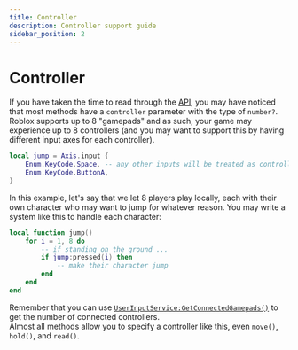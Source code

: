```yaml
---
title: Controller
description: Controller support guide
sidebar_position: 2
---
```


# Controller

If you have taken the time to read through the [API](../../api/Axis), you may have noticed that most methods have a `controller` parameter with the type of `number?`. Roblox supports up to 8 "gamepads" and as such, your game may experience up to 8 controllers (and you may want to support this by having different input axes for each controller).
```lua
local jump = Axis.input {
    Enum.KeyCode.Space, -- any other inputs will be treated as controller 1
    Enum.KeyCode.ButtonA,
}
```
In this example, let's say that we let 8 players play locally, each with their own character who may want to jump for whatever reason. You may write a system like this to handle each character:
```lua
local function jump()
    for i = 1, 8 do
        -- if standing on the ground ...
        if jump:pressed(i) then
            -- make their character jump
        end
    end
end
```
Remember that you can use [`UserInputService:GetConnectedGamepads()`](https://create.roblox.com/docs/reference/engine/classes/UserInputService#GetConnectedGamepads) to get the number of connected controllers. 
<br/>
Almost all methods allow you to specify a controller like this, even `move()`, `hold()`, and `read()`.
